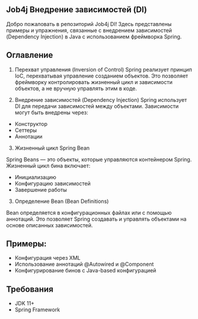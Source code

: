 ## Job4j Внедрение зависимостей (DI)
Добро пожаловать в репозиторий Job4j DI! Здесь представлены примеры и упражнения, связанные с внедрением зависимостей (Dependency Injection) в Java с использованием фреймворка Spring.

## Оглавление
1. Перехват управления (Inversion of Control)
Spring реализует принцип IoC, перехватывая управление созданием объектов. Это позволяет фреймворку контролировать жизненный цикл и зависимости объектов, а не вручную управлять этим в коде.

2. Внедрение зависимостей (Dependency Injection)
Spring использует DI для передачи зависимостей между объектами. Зависимости могут быть внедрены через:

- Конструктор
- Сеттеры
- Аннотации
3.  Жизненный цикл Spring Bean

Spring Beans — это объекты, которые управляются контейнером Spring. Жизненный цикл бина включает:

- Инициализацию
- Конфигурацию зависимостей
- Завершение работы

3. Определение Bean (Bean Definitions)

Bean определяется в конфигурационных файлах или с помощью аннотаций. Это позволяет Spring создавать и управлять объектами на основе описанных зависимостей.

## Примеры:
- Конфигурация через XML
- Использование аннотаций @Autowired и @Component
- Конфигурирование бинов с Java-based конфигурацией


## Требования
- JDK 11+
- Spring Framework